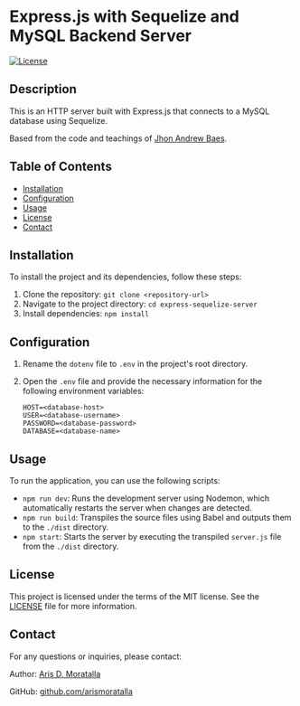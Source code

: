 # Express.js with Sequelize and MySQL Backend Server

[![License](https://img.shields.io/badge/license-MIT-blue.svg)](https://opensource.org/licenses/MIT)

## Description

This is an HTTP server built with Express.js that connects to a MySQL database using Sequelize.

Based from the code and teachings of [Jhon Andrew Baes](mailto:anecbook@gmail.com).

## Table of Contents

- [Installation](#installation)
- [Configuration](#configuration)
- [Usage](#usage)
- [License](#license)
- [Contact](#contact)

## Installation

To install the project and its dependencies, follow these steps:

1. Clone the repository: `git clone <repository-url>`
2. Navigate to the project directory: `cd express-sequelize-server`
3. Install dependencies: `npm install`

## Configuration

1. Rename the `dotenv` file to `.env` in the project's root directory.
2. Open the `.env` file and provide the necessary information for the following environment variables:

   ```plaintext
   HOST=<database-host>
   USER=<database-username>
   PASSWORD=<database-password>
   DATABASE=<database-name>
## Usage

To run the application, you can use the following scripts:

- `npm run dev`: Runs the development server using Nodemon, which automatically restarts the server when changes are detected.
- `npm run build`: Transpiles the source files using Babel and outputs them to the `./dist` directory.
- `npm start`: Starts the server by executing the transpiled `server.js` file from the `./dist` directory.

## License

This project is licensed under the terms of the MIT license. See the [LICENSE](LICENSE) file for more information.

## Contact

For any questions or inquiries, please contact:

Author: [Aris D. Moratalla](mailto:arismoratallak@gmail.com)

GitHub: [github.com/arismoratalla](https://github.com/arismoratalla)

